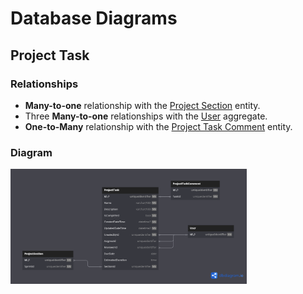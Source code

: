 # Database Diagrams

## Project Task

### Relationships

- **Many-to-one** relationship with the [Project Section](../../entities/project/Entity.ProjectSection.md) entity.
- Three **Many-to-one** relationships with the [User](../../aggregates/Aggregate.User.md) aggregate.
- **One-to-Many** relationship with the [Project Task Comment](../../entities/project-task/Entity.ProjectTaskComment.md) entity.

### Diagram

<img src="../../../images/domain/diagrams/aggregates/diagram.project-task.png" alt="Project Task Diagram" width="75%"/>
